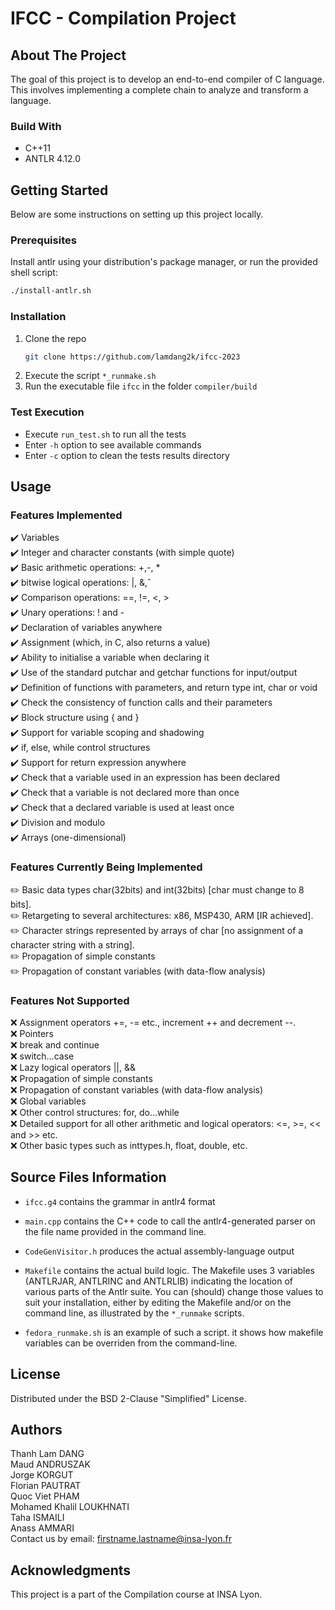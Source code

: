 # IFCC - Compilation Project
## About The Project
The goal of this project is to develop an end-to-end compiler of C language. This involves implementing a complete chain to analyze and transform a language.

### Build With
- C++11
- ANTLR 4.12.0

## Getting Started
Below are some instructions on setting up this project locally.
### Prerequisites
Install antlr using your distribution's  package manager, or run the provided shell script:   
```sh
./install-antlr.sh
```
### Installation 
1. Clone the repo
   ```sh
   git clone https://github.com/lamdang2k/ifcc-2023
   ```
2. Execute the script `*_runmake.sh`
3. Run the executable file `ifcc` in the folder `compiler/build`
### Test Execution
- Execute `run_test.sh` to run all the tests
- Enter `-h` option to see available commands
- Enter `-c` option to clean the tests results directory

## Usage
### Features Implemented
:heavy_check_mark: Variables  
:heavy_check_mark: Integer and character constants (with simple quote)  
:heavy_check_mark: Basic arithmetic operations: +,-, *  
:heavy_check_mark: bitwise logical operations: |, &,ˆ  
:heavy_check_mark: Comparison operations: ==, !=, <, >  
:heavy_check_mark: Unary operations: ! and -  
:heavy_check_mark: Declaration of variables anywhere  
:heavy_check_mark: Assignment (which, in C, also returns a value)  
:heavy_check_mark: Ability to initialise a variable when declaring it  
:heavy_check_mark: Use of the standard putchar and getchar functions for input/output  
:heavy_check_mark: Definition of functions with parameters, and return type int, char or void  
:heavy_check_mark: Check the consistency of function calls and their parameters  
:heavy_check_mark: Block structure using { and }  
:heavy_check_mark: Support for variable scoping and shadowing  
:heavy_check_mark: if, else, while control structures  
:heavy_check_mark: Support for return expression anywhere  
:heavy_check_mark: Check that a variable used in an expression has been declared  
:heavy_check_mark: Check that a variable is not declared more than once  
:heavy_check_mark: Check that a declared variable is used at least once  
:heavy_check_mark: Division and modulo  
:heavy_check_mark: Arrays (one-dimensional)  
### Features Currently Being Implemented
:pencil2: Basic data types char(32bits) and int(32bits) [char must change to 8 bits].  
:pencil2: Retargeting to several architectures: x86, MSP430, ARM [IR achieved].  
:pencil2: Character strings represented by arrays of char [no assignment of a character string with a string].  
:pencil2: Propagation of simple constants  
:pencil2: Propagation of constant variables (with data-flow analysis)  
### Features Not Supported
:x: Assignment operators +=, -= etc., increment ++ and decrement --.  
:x: Pointers  
:x: break and continue  
:x: switch...case  
:x: Lazy logical operators ||, &&  
:x: Propagation of simple constants  
:x: Propagation of constant variables (with data-flow analysis)  
:x: Global variables  
:x: Other control structures: for, do...while  
:x: Detailed support for all other arithmetic and logical operators: <=, >=, << and >> etc.  
:x: Other basic types such as inttypes.h, float, double, etc.  

## Source Files Information
- `ifcc.g4` contains the grammar in antlr4 format
- `main.cpp` contains the C++ code to call the antlr4-generated parser
  on the file name provided in the command line.
- `CodeGenVisitor.h` produces the actual assembly-language output
- `Makefile` contains  the actual build  logic.
  The  Makefile uses  3  variables (ANTLRJAR,  ANTLRINC and  ANTLRLIB)
  indicating the location of various parts of the Antlr suite. 
  You can (should)  change  those values to suit your installation, either
  by editing the  Makefile and/or on the command  line, as illustrated
  by the `*_runmake` scripts.
- `fedora_runmake.sh` is an example of such a script. it shows how
  makefile variables can be overriden from the command-line.

  <!-- LICENSE -->
## License
Distributed under the BSD 2-Clause "Simplified"  License.

<!-- CONTACT -->
## Authors
Thanh Lam DANG  
Maud ANDRUSZAK  
Jorge KORGUT  
Florian PAUTRAT  
Quoc Viet PHAM  
Mohamed Khalil LOUKHNATI  
Taha ISMAILI  
Anass AMMARI  
Contact us by email: firstname.lastname@insa-lyon.fr

<!-- ACKNOWLEDGMENTS -->
## Acknowledgments
This project is a part of the Compilation course at INSA Lyon.

